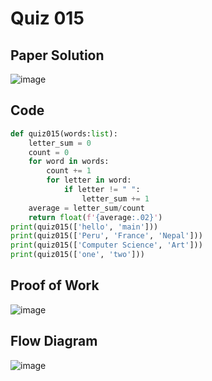 # Quiz 015

## Paper Solution
![image](https://github.com/user-attachments/assets/74cc0e1c-7db1-403c-895d-f52d07f2b5e2)

## Code
```.py
def quiz015(words:list):
    letter_sum = 0
    count = 0
    for word in words:
        count += 1
        for letter in word:
            if letter != " ":
                letter_sum += 1
    average = letter_sum/count
    return float(f'{average:.02}')
print(quiz015(['hello', 'main']))
print(quiz015(['Peru', 'France', 'Nepal']))
print(quiz015(['Computer Science', 'Art']))
print(quiz015(['one', 'two']))
```
## Proof of Work
![image](https://github.com/user-attachments/assets/019d52f1-07d9-4c6d-87d7-993339342db6)

## Flow Diagram
![image](https://github.com/user-attachments/assets/35d3f806-3bf4-46db-835f-10d28bff2c5b)
